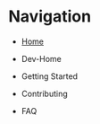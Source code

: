 # Navigation

- [Home][home]

[home]: Home

- Dev-Home

[dev-home]: Dev-Home

- Getting Started

[getting-started]: Getting-Started

- Contributing

[contributing]: Contributing

- FAQ

[faq]: FAQ
